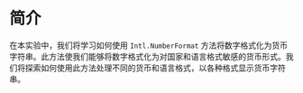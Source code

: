 # 简介

在本实验中，我们将学习如何使用 `Intl.NumberFormat` 方法将数字格式化为货币字符串。此方法使我们能够将数字格式化为对国家和语言格式敏感的货币形式。我们将探索如何使用此方法处理不同的货币和语言格式，以各种格式显示货币字符串。
